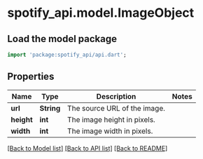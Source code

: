 # spotify_api.model.ImageObject

## Load the model package
```dart
import 'package:spotify_api/api.dart';
```

## Properties
Name | Type | Description | Notes
------------ | ------------- | ------------- | -------------
**url** | **String** | The source URL of the image.  | 
**height** | **int** | The image height in pixels.  | 
**width** | **int** | The image width in pixels.  | 

[[Back to Model list]](../README.md#documentation-for-models) [[Back to API list]](../README.md#documentation-for-api-endpoints) [[Back to README]](../README.md)


